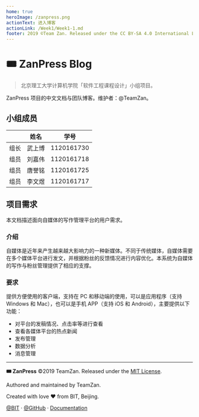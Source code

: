 ```yaml
---
home: true
heroImage: /zanpress.png
actionText: 进入博客
actionLink: /Week1/Week1-1.md
footer: 2019 ©Team Zan. Released under the CC BY-SA 4.0 International License.
---
```


# 🎟 ZanPress Blog

> 北京理工大学计算机学院「软件工程课程设计」小组项目。

ZanPress 项目的中文文档与团队博客。维护者：@TeamZan。

## 小组成员

|     |  姓名 |     学号     |
| :-: | :-: | :--------: |
|  组长 | 武上博 | 1120161730 |
|  组员 | 刘嘉伟 | 1120161718 |
|  组员 | 唐誉铭 | 1120161725 |
|  组员 | 李文煜 | 1120161717 |

## 项目需求

本文档描述面向自媒体的写作管理平台的用户需求。

### 介绍

自媒体是近年来产生越来越大影响力的一种新媒体。不同于传统媒体，自媒体需要在多个媒体平台进行发文，并根据粉丝的反馈情况进行内容优化。本系统为自媒体的写作与粉丝管理提供了相应的支撑。

### 要求

提供方便使用的客户端，支持在 PC 和移动端的使用，可以是应用程序（支持 Windows 和 Mac），也可以是手机 APP（支持 iOS 和 Android），主要提供以下功能：

*   对平台的发稿情况、点击率等进行查看
*   查看各媒体平台的热点新闻
*   发布管理
*   数据分析
*   消息管理

* * *

**🎟 ZanPress** ©2019 TeamZan. Released under the [MIT License](./LICENSE).

Authored and maintained by TeamZan.

Created with love ♥ from BIT, Beijing.

[@BIT](https://www.bit.edu.cn) · [@GitHub](https://github.com/zan-press) · [Documentation](https://zanpress.netlify.com)
